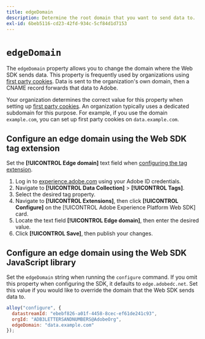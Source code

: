 ```yaml
---
title: edgeDomain
description: Determine the root domain that you want to send data to.
exl-id: 6beb5116-cd23-42fd-934c-5cf84d1d7153
---
```

# `edgeDomain`

The `edgeDomain` property allows you to change the domain where the Web SDK sends data. This property is frequently used by organizations using [first party cookies](https://experienceleague.adobe.com/docs/core-services/interface/administration/ec-cookies/cookies-first-party.html). Data is sent to the organization's own domain, then a CNAME record forwards that data to Adobe.

Your organization determines the correct value for this property when setting up [first party cookies](https://experienceleague.adobe.com/docs/core-services/interface/administration/ec-cookies/cookies-first-party.html). An organization typically uses a dedicated subdomain for this purpose. For example, if you use the domain `example.com`, you can set up first party cookies on `data.example.com`.

## Configure an edge domain using the Web SDK tag extension

Set the **[!UICONTROL Edge domain]** text field when [configuring the tag extension](/help/tags/extensions/client/web-sdk/web-sdk-extension-configuration.md).

1. Log in to [experience.adobe.com](https://experience.adobe.com) using your Adobe ID credentials.
1. Navigate to **[!UICONTROL Data Collection]** > **[!UICONTROL Tags]**.
1. Select the desired tag property.
1. Navigate to **[!UICONTROL Extensions]**, then click **[!UICONTROL Configure]** on the [!UICONTROL Adobe Experience Platform Web SDK] card.
1. Locate the text field **[!UICONTROL Edge domain]**, then enter the desired value.
1. Click **[!UICONTROL Save]**, then publish your changes.

## Configure an edge domain using the Web SDK JavaScript library

Set the `edgeDomain` string when running the `configure` command. If you omit this property when configuring the SDK, it defaults to `edge.adobedc.net`. Set this value if you would like to override the domain that the Web SDK sends data to.

```js
alloy("configure", {
  datastreamId: "ebebf826-a01f-4458-8cec-ef61de241c93",
  orgId: "ADB3LETTERSANDNUMBERS@AdobeOrg",
  edgeDomain: "data.example.com"
});
```
